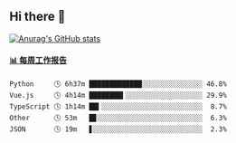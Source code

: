 ## Hi there 👋

[![Anurag's GitHub stats](https://github-readme-stats-orilights.vercel.app/api?username=orilights)](https://github.com/anuraghazra/github-readme-stats)

<!--
**OriLight152/OriLight152** is a ✨ _special_ ✨ repository because its `README.md` (this file) appears on your GitHub profile.

Here are some ideas to get you started:

- 🔭 I’m currently working on ...
- 🌱 I’m currently learning ...
- 👯 I’m looking to collaborate on ...
- 🤔 I’m looking for help with ...
- 💬 Ask me about ...
- 📫 How to reach me: ...
- 😄 Pronouns: ...
- ⚡ Fun fact: ...
-->

<!-- waka-box start -->
#### <a href="https://gist.github.com/92c8d5b388768c10efcba86e82b7c4fb" target="_blank">📊 每周工作报告</a>
```text
Python     🕓 6h37m █████████████░░░░░░░░░░░░░░░ 46.8%
Vue.js     🕓 4h14m ████████▍░░░░░░░░░░░░░░░░░░░ 29.9%
TypeScript 🕓 1h14m ██▍░░░░░░░░░░░░░░░░░░░░░░░░░  8.7%
Other      🕓 53m   █▊░░░░░░░░░░░░░░░░░░░░░░░░░░  6.3%
JSON       🕓 19m   ▋░░░░░░░░░░░░░░░░░░░░░░░░░░░  2.3%
```
<!-- Powered by https://github.com/journey-ad/waka-box-go . -->
<!-- waka-box end -->
